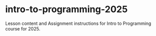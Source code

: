 # intro-to-programming-2025
Lesson content and Assignment instructions for Intro to Programming course for 2025.
